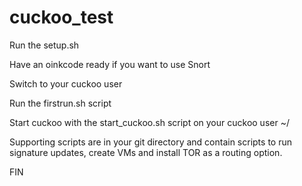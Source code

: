 # cuckoo_test

Run the setup.sh

Have an oinkcode ready if you want to use Snort

Switch to your cuckoo user

Run the firstrun.sh script

Start cuckoo with the start_cuckoo.sh script on your cuckoo user ~/

Supporting scripts are in your git directory and contain scripts to run
signature updates, create VMs and install TOR as a routing option.

FIN
